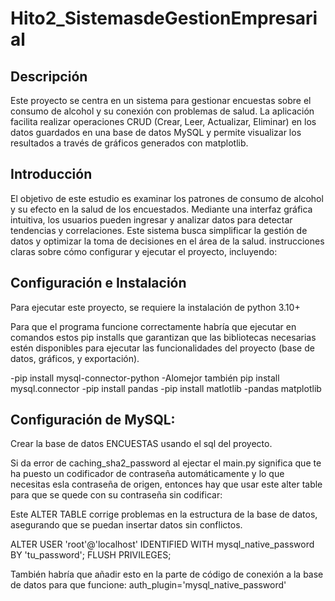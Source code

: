 # Hito2_SistemasdeGestionEmpresarial

## Descripción
Este proyecto se centra en un sistema para gestionar encuestas sobre el consumo de alcohol y su conexión con problemas de salud. La aplicación facilita realizar operaciones CRUD (Crear, Leer, Actualizar, Eliminar) en los datos guardados en una base de datos MySQL y permite visualizar los resultados a través de gráficos generados con matplotlib.


## Introducción  
El objetivo de este estudio es examinar los patrones de consumo de alcohol y su efecto en la salud de los encuestados. Mediante una interfaz gráfica intuitiva, los usuarios pueden ingresar y analizar datos para detectar tendencias y correlaciones. Este sistema busca simplificar la gestión de datos y optimizar la toma de decisiones en el área de la salud.
instrucciones claras sobre cómo configurar y ejecutar el proyecto, incluyendo:

## Configuración e Instalación
Para ejecutar este proyecto, se requiere la instalación de python 3.10+

Para que el programa funcione correctamente habría que ejecutar en comandos estos pip installs que garantizan que las bibliotecas necesarias estén disponibles para ejecutar las funcionalidades del proyecto (base de datos, gráficos, y exportación).

-pip install mysql-connector-python
-Alomejor también pip install mysql.connector
-pip install pandas
-pip install matlotlib
-pandas matplotlib

## Configuración de MySQL:

Crear la base de datos ENCUESTAS usando el sql del proyecto.

Si da error de caching_sha2_password al ejectar el main.py significa que te ha puesto un codificador de contraseña automáticamente y lo que necesitas esla contraseña de origen, entonces hay que usar este alter table para que se quede con su contraseña sin codificar:

Este ALTER TABLE corrige problemas en la estructura de la base de datos, asegurando que se puedan insertar datos sin conflictos.

ALTER USER 'root'@'localhost' IDENTIFIED WITH mysql_native_password BY 'tu_password';
FLUSH PRIVILEGES;

También habría que añadir esto en la parte de código de conexión a la base de datos para que funcione:
auth_plugin='mysql_native_password'

